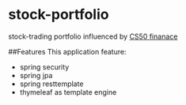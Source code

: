 # stock-portfolio
stock-trading portfolio influenced by [CS50 finanace](https://finance.cs50.net/)

##Features
This application feature:
- spring security
- spring jpa
- spring resttemplate
- thymeleaf as template engine
